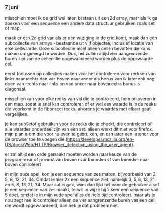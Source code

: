 ### 7 juni 

misschien moet ik de grid wel laten bestaan uit een 2d array, maar als ik ga zoeken voor een sequence een andere data structuur gebruiken zoals set of map. 

maak er een 2d grid van 
als er een wijziging in de grid komt, maak dan een subcollectie van arrays - bestaande uit vijf objecten, inclusief locatie van elke cellwaarde. Deze subcollectie moet alleen cellen bevatten die kans maken om geleegd te worden. Dus, het zullen altijd vier aangrenzende buren zijn van de cellen die opgewaardeerd worden plus de opgewaarde cel. 

eerst focussen op collecties maken voor het controleren voor reeksen van links naar rechts 
dan van boven naar onder 
als bonus kan ik later ook nog doen van rechts naar links en van onder naar boven 
extra bonus is diagonaal. 

misschien kan voor elke reeks van vijf die je controleerd, hem ontoveren in een map, zodat je snel kan controleren of er wel een waarde is in de reeks die voorkomt in de fibonacci reeks, alvorens je waardes met elkaar gaat vergelijken. 

je kan subSetof gebruiken voor de reeks die je checkt, die controleert of alle waardes onderdeel zijn van een set. alleen werkt dit niet voor firefox. mijn plan is om die voor nu even te gebruiken, en dan later een listener voor de browser toe te voegen die (https://developer.mozilla.org/en-US/docs/Web/HTTP/Browser_detection_using_the_user_agent). 

er zal altijd een orde gemaakt moeten worden naar keuze van de programmeur of je eerst van boven naar beneden of van beneden naar boven controleert

in mijn oude spel, kon je een sequence van zes maken, bijvoorbeeld van 3, 5, 8, 13, 21, 34. Omdat ie hier 2x een sequence ziet, namelijk 3, 5, 8, 13, 21 en 5, 8, 13, 21, 34. Maar dat is gek, want dan lijkt het voor de gebruiker alsof je een sequence van zes maakt, terwijl in wijze hij 2 keer een sequence van 5 doet, omdat ie in mijn oude spel alles de hele tijd controleert. maar als je nou zegt hee ik controleer alleen de vier aangrenzende buren van een cell die wordt opgewaardeerd, dan heb je dat probleem niet. 